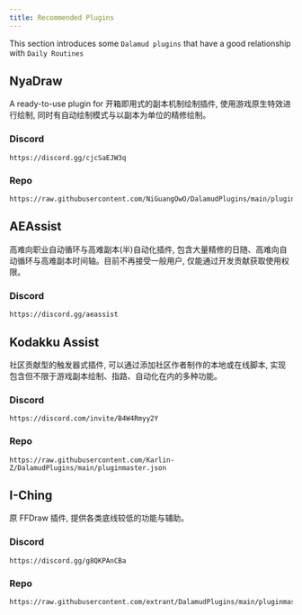 ```yaml
---
title: Recommended Plugins
---
```


This section introduces some `Dalamud plugins` that have a good relationship with `Daily Routines`


## NyaDraw
A ready-to-use plugin for 
开箱即用式的副本机制绘制插件, 使用游戏原生特效进行绘制, 同时有自动绘制模式与以副本为单位的精修绘制。

### Discord

```
https://discord.gg/cjcSaEJW3q
```

### Repo

```
https://raw.githubusercontent.com/NiGuangOwO/DalamudPlugins/main/pluginmaster.json
```



## AEAssist

高难向职业自动循环与高难副本(半)自动化插件, 包含大量精修的日随、高难向自动循环与高难副本时间轴。目前不再接受一般用户, 仅能通过开发贡献获取使用权限。

### Discord

```
https://discord.gg/aeassist
```



## Kodakku Assist

社区贡献型的触发器式插件, 可以通过添加社区作者制作的本地或在线脚本, 实现包含但不限于游戏副本绘制、指路、自动化在内的多种功能。

### Discord

```
https://discord.com/invite/B4W4Rmyy2Y
```

### Repo

```
https://raw.githubusercontent.com/Karlin-Z/DalamudPlugins/main/pluginmaster.json
```



## I-Ching

原 FFDraw 插件, 提供各类底线较低的功能与辅助。

### Discord

```
https://discord.gg/g8QKPAnCBa
```

### Repo

```
https://raw.githubusercontent.com/extrant/DalamudPlugins/main/pluginmaster.json
```

